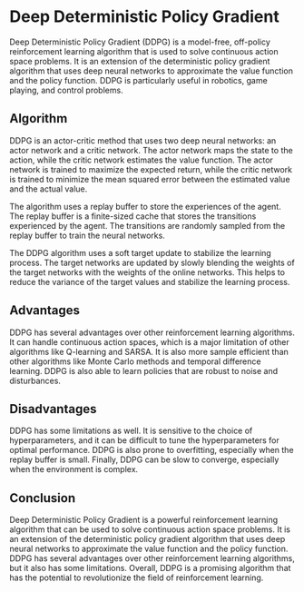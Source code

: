 # Deep Deterministic Policy Gradient

Deep Deterministic Policy Gradient (DDPG) is a model-free, off-policy reinforcement learning algorithm that is used to solve continuous action space problems. It is an extension of the deterministic policy gradient algorithm that uses deep neural networks to approximate the value function and the policy function. DDPG is particularly useful in robotics, game playing, and control problems.

## Algorithm

DDPG is an actor-critic method that uses two deep neural networks: an actor network and a critic network. The actor network maps the state to the action, while the critic network estimates the value function. The actor network is trained to maximize the expected return, while the critic network is trained to minimize the mean squared error between the estimated value and the actual value.

The algorithm uses a replay buffer to store the experiences of the agent. The replay buffer is a finite-sized cache that stores the transitions experienced by the agent. The transitions are randomly sampled from the replay buffer to train the neural networks.

The DDPG algorithm uses a soft target update to stabilize the learning process. The target networks are updated by slowly blending the weights of the target networks with the weights of the online networks. This helps to reduce the variance of the target values and stabilize the learning process.

## Advantages

DDPG has several advantages over other reinforcement learning algorithms. It can handle continuous action spaces, which is a major limitation of other algorithms like Q-learning and SARSA. It is also more sample efficient than other algorithms like Monte Carlo methods and temporal difference learning. DDPG is also able to learn policies that are robust to noise and disturbances.

## Disadvantages

DDPG has some limitations as well. It is sensitive to the choice of hyperparameters, and it can be difficult to tune the hyperparameters for optimal performance. DDPG is also prone to overfitting, especially when the replay buffer is small. Finally, DDPG can be slow to converge, especially when the environment is complex.

## Conclusion

Deep Deterministic Policy Gradient is a powerful reinforcement learning algorithm that can be used to solve continuous action space problems. It is an extension of the deterministic policy gradient algorithm that uses deep neural networks to approximate the value function and the policy function. DDPG has several advantages over other reinforcement learning algorithms, but it also has some limitations. Overall, DDPG is a promising algorithm that has the potential to revolutionize the field of reinforcement learning.
